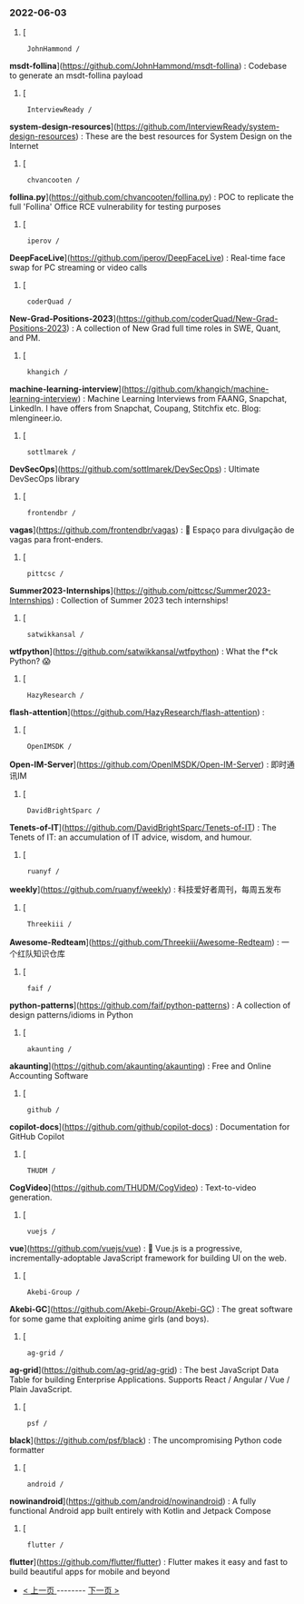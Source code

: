 ### 2022-06-03 
1. [
    

        JohnHammond /
**msdt-follina**](https://github.com/JohnHammond/msdt-follina) : Codebase to generate an msdt-follina payload
1. [
    

        InterviewReady /
**system-design-resources**](https://github.com/InterviewReady/system-design-resources) : These are the best resources for System Design on the Internet
1. [
    

        chvancooten /
**follina.py**](https://github.com/chvancooten/follina.py) : POC to replicate the full 'Follina' Office RCE vulnerability for testing purposes
1. [
    

        iperov /
**DeepFaceLive**](https://github.com/iperov/DeepFaceLive) : Real-time face swap for PC streaming or video calls
1. [
    

        coderQuad /
**New-Grad-Positions-2023**](https://github.com/coderQuad/New-Grad-Positions-2023) : A collection of New Grad full time roles in SWE, Quant, and PM.
1. [
    

        khangich /
**machine-learning-interview**](https://github.com/khangich/machine-learning-interview) : Machine Learning Interviews from FAANG, Snapchat, LinkedIn. I have offers from Snapchat, Coupang, Stitchfix etc. Blog: mlengineer.io.
1. [
    

        sottlmarek /
**DevSecOps**](https://github.com/sottlmarek/DevSecOps) : Ultimate DevSecOps library
1. [
    

        frontendbr /
**vagas**](https://github.com/frontendbr/vagas) : 🔬 Espaço para divulgação de vagas para front-enders.
1. [
    

        pittcsc /
**Summer2023-Internships**](https://github.com/pittcsc/Summer2023-Internships) : Collection of Summer 2023 tech internships!
1. [
    

        satwikkansal /
**wtfpython**](https://github.com/satwikkansal/wtfpython) : What the f*ck Python? 😱
1. [
    

        HazyResearch /
**flash-attention**](https://github.com/HazyResearch/flash-attention) : 
1. [
    

        OpenIMSDK /
**Open-IM-Server**](https://github.com/OpenIMSDK/Open-IM-Server) : 即时通讯IM
1. [
    

        DavidBrightSparc /
**Tenets-of-IT**](https://github.com/DavidBrightSparc/Tenets-of-IT) : The Tenets of IT: an accumulation of IT advice, wisdom, and humour.
1. [
    

        ruanyf /
**weekly**](https://github.com/ruanyf/weekly) : 科技爱好者周刊，每周五发布
1. [
    

        Threekiii /
**Awesome-Redteam**](https://github.com/Threekiii/Awesome-Redteam) : 一个红队知识仓库
1. [
    

        faif /
**python-patterns**](https://github.com/faif/python-patterns) : A collection of design patterns/idioms in Python
1. [
    

        akaunting /
**akaunting**](https://github.com/akaunting/akaunting) : Free and Online Accounting Software
1. [
    

        github /
**copilot-docs**](https://github.com/github/copilot-docs) : Documentation for GitHub Copilot
1. [
    

        THUDM /
**CogVideo**](https://github.com/THUDM/CogVideo) : Text-to-video generation.
1. [
    

        vuejs /
**vue**](https://github.com/vuejs/vue) : 🖖 Vue.js is a progressive, incrementally-adoptable JavaScript framework for building UI on the web.
1. [
    

        Akebi-Group /
**Akebi-GC**](https://github.com/Akebi-Group/Akebi-GC) : The great software for some game that exploiting anime girls (and boys).
1. [
    

        ag-grid /
**ag-grid**](https://github.com/ag-grid/ag-grid) : The best JavaScript Data Table for building Enterprise Applications. Supports React / Angular / Vue / Plain JavaScript.
1. [
    

        psf /
**black**](https://github.com/psf/black) : The uncompromising Python code formatter
1. [
    

        android /
**nowinandroid**](https://github.com/android/nowinandroid) : A fully functional Android app built entirely with Kotlin and Jetpack Compose
1. [
    

        flutter /
**flutter**](https://github.com/flutter/flutter) : Flutter makes it easy and fast to build beautiful apps for mobile and beyond 

- [ < 上一页 ](https://github.com/able8/github-trending-daily-record/blob/master/2022-06-02.md) -------- [ 下一页 > ](https://github.com/able8/github-trending-daily-record/blob/master/2022-06-04.md)